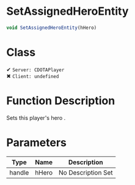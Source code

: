 # SetAssignedHeroEntity
```js	
void SetAssignedHeroEntity(hHero)
```
# Class
✔ `Server: CDOTAPlayer`  
✖ `Client: undefined`  

# Function Description
Sets this player's hero .
# Parameters
Type|Name|Description
--|--|--
handle|hHero|No Description Set
